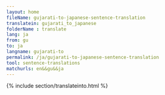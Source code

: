 ```yaml
---
layout: home
fileName: gujarati-to-japanese-sentence-translation
translatein: gujarati_to_japanese
folderName : translate
lang: ja
from: gu
to: ja
langname: gujarati-to
permalink: /ja/gujarati-to-japanese-sentence-translation
tool: sentence-translations
matchurls: en&&gu&&ja
---
```

{% include section/translateinto.html %}

